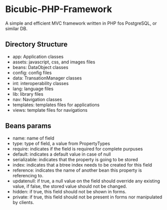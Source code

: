 Bicubic-PHP-Framework
=====================

A simple and efficient MVC framework written in PHP fos PostgreSQL, or similar DB.

Directory Structure
-------
- app: Application classes
- assets: javascript, css, and images files
- beans: DataObject classes
- config: config files
- data: TransationManager classes
- int: interoperability classes
- lang: language files
- lib: library files
- nav: Navigation classes
- templates: templates files for applications
- views: template files for navigations

Beans params
-------
- name: name of field
- type: type of field, a value from PropertyTypes
- require: indicates if the field is required for complete purpuses
- default: indicates a default value in case of null
- serializable: indicates that the property is going to be stored
- index: indicates that a btree index needs to be created for this field
- reference: indicates the name of another bean this property is referencing to.
- updatenull: if true, a null value on the field should override any existing value, if false, the stored value should not be changed.
- hidden: if true, this field should not be shown in forms.
- private: if true, this field should not be present in forms nor manipulated by clients.

